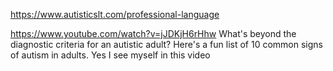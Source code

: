 https://www.autisticslt.com/professional-language

https://www.youtube.com/watch?v=jJDKjH6rHhw
What's beyond the diagnostic criteria for an autistic adult? Here's a fun list of 10 common signs of autism in adults.
Yes I see myself in this video 